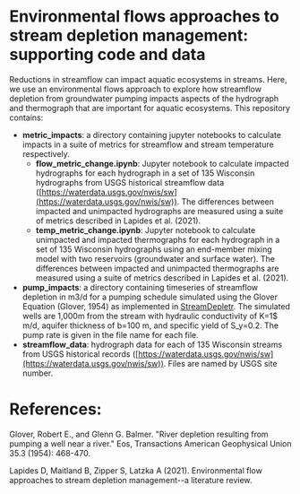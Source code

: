 # Environmental flows approaches to stream depletion management: supporting code and data

Reductions in streamflow can impact aquatic ecosystems in streams. Here, we use an environmental flows approach to explore how streamflow depletion from groundwater pumping impacts aspects of the hydrograph and thermograph that are important for aquatic ecosystems. This repository contains:
* **metric_impacts**: a directory containing jupyter notebooks to calculate impacts in a suite of metrics for streamflow and stream temperature respectively.
    * **flow_metric_change.ipynb**: Jupyter notebook to calculate impacted hydrographs for each hydrograph in a set of 135 Wisconsin hydrographs from USGS historical streamflow data ([https://waterdata.usgs.gov/nwis/sw](https://waterdata.usgs.gov/nwis/sw)). The differences between impacted and unimpacted hydrographs are measured using a suite of metrics described in Lapides et al. (2021).
    * **temp_metric_change.ipynb**: Jupyter notebook to calculate unimpacted and impacted thermographs for each hydrograph in a set of 135 Wisconsin hydrographs using an end-member mixing model with two reservoirs (groundwater and surface water). The differences between impacted and unimpacted thermographs are measured using a suite of metrics described in Lapides et al. (2021).
* **pump_impacts**: a directory containing timeseries of streamflow depletion in m3/d for a pumping schedule simulated using the Glover Equation (Glover, 1954) as implemented in [StreamDepletr](https://cran.r-project.org/web/packages/streamDepletr/index.html). The simulated wells are 1,000m from the stream with  hydraulic conductivity of K=1$ m/d, aquifer thickness of b=100 m, and specific yield of S_y=0.2. The pump rate is given in the file name for each file.
* **streamflow_data**: hydrograph data for each of 135 Wisconsin streams from USGS historical records ([https://waterdata.usgs.gov/nwis/sw](https://waterdata.usgs.gov/nwis/sw)). Files are named by USGS site number.


# References:

Glover, Robert E., and Glenn G. Balmer. "River depletion resulting from pumping a well near a river." Eos, Transactions American Geophysical Union 35.3 (1954): 468-470.

Lapides D, Maitland B, Zipper S, Latzka A (2021). Environmental flow approaches to stream depletion management--a literature review.
